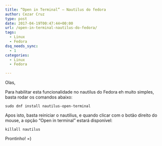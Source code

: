 ```yaml
---
title: “Open in Terminal” – Nautilus do fedora
author: Cezar Cruz
type: post
date: 2017-04-19T00:47:44+00:00
url: /open-in-terminal-nautilus-do-fedora/
tags:
  - Linux
  - Fedora
dsq_needs_sync:
  - 1
categories:
  - Linux
  - Fedora

---
```

Olas,

Para habilitar esta funcionalidade no nautilus do Fedora eh muito simples, basta rodar os comandos abaixo:
  
`sudo dnf install nautilus-open-terminal`

Apos isto, basta reiniciar o nautilius, e quando clicar com o botão direito do mouse, a opção &#8220;Open in terminal&#8221; estará disponível:
  
`killall nautilus`

Prontinho! =)